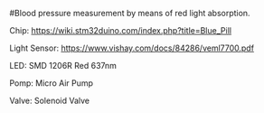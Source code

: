 #Blood pressure measurement by means of red light absorption.

Chip: https://wiki.stm32duino.com/index.php?title=Blue_Pill

Light Sensor: https://www.vishay.com/docs/84286/veml7700.pdf

LED: SMD 1206R Red 637nm

Pomp: Micro Air Pump

Valve: Solenoid Valve
